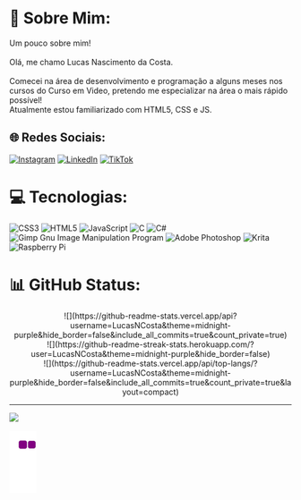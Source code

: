 # 💫 Sobre Mim:
Um pouco sobre mim!<br>  <br>Olá, me chamo Lucas Nascimento da Costa.<br><br>Comecei na área de desenvolvimento e programação a alguns meses nos cursos do Curso em Video, pretendo me especializar na área o mais rápido possível!<br>Atualmente estou familiarizado com HTML5, CSS e JS.


## 🌐 Redes Sociais:
[![Instagram](https://img.shields.io/badge/Instagram-%23E4405F.svg?logo=Instagram&logoColor=white)](https://instagram.com/tagram.com/lucas.costa19/) [![LinkedIn](https://img.shields.io/badge/LinkedIn-%230077B5.svg?logo=linkedin&logoColor=white)](https://linkedin.com/in/https://www.linkedin.com/in/lucas-costa-9530b3246/) [![TikTok](https://img.shields.io/badge/TikTok-%23000000.svg?logo=TikTok&logoColor=white)](https://tiktok.com/@https://www.tiktok.com/@lucas.batman?lang=pt-BR) 

# 💻 Tecnologias:
![CSS3](https://img.shields.io/badge/css3-%231572B6.svg?style=for-the-badge&logo=css3&logoColor=white) ![HTML5](https://img.shields.io/badge/html5-%23E34F26.svg?style=for-the-badge&logo=html5&logoColor=white) ![JavaScript](https://img.shields.io/badge/javascript-%23323330.svg?style=for-the-badge&logo=javascript&logoColor=%23F7DF1E) ![C](https://img.shields.io/badge/c-%2300599C.svg?style=for-the-badge&logo=c&logoColor=white) ![C#](https://img.shields.io/badge/c%23-%23239120.svg?style=for-the-badge&logo=c-sharp&logoColor=white) ![Gimp Gnu Image Manipulation Program](https://img.shields.io/badge/Gimp-657D8B?style=for-the-badge&logo=gimp&logoColor=FFFFFF) ![Adobe Photoshop](https://img.shields.io/badge/adobephotoshop-%2331A8FF.svg?style=for-the-badge&logo=adobephotoshop&logoColor=white) ![Krita](https://img.shields.io/badge/Krita-203759?style=for-the-badge&logo=krita&logoColor=EEF37B) ![Raspberry Pi](https://img.shields.io/badge/-RaspberryPi-C51A4A?style=for-the-badge&logo=Raspberry-Pi)
# 📊 GitHub Status:
<div align="center">
  ![](https://github-readme-stats.vercel.app/api?username=LucasNCosta&theme=midnight-purple&hide_border=false&include_all_commits=true&count_private=true)<br/>
  ![](https://github-readme-streak-stats.herokuapp.com/?user=LucasNCosta&theme=midnight-purple&hide_border=false)<br/>
  ![](https://github-readme-stats.vercel.app/api/top-langs/?username=LucasNCosta&theme=midnight- purple&hide_border=false&include_all_commits=true&count_private=true&layout=compact)
</div>

---
[![](https://visitcount.itsvg.in/api?id=LucasNCosta&icon=5&color=12)](https://visitcount.itsvg.in)

<!-- Proudly created with GPRM ( https://gprm.itsvg.in ) -->

![snake gif](https://github.com/LucasNCosta/LucasNCosta/blob/output/github-contribution-grid-snake.gif)
